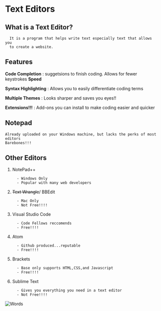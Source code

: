 # Text Editors

## What is a Text Editor?
   
      It is a program that helps write text especially text that allows you
      to create a website.
  
## Features
  
   **Code Completion** : suggetsions to finish coding. Allows for fewer keystrokes **Speed**     
   
   **Syntax Highlighting** : Allows you to easily differentiate coding terms
   
   **Multiple Themes** : Looks sharper and saves you eyes!!
   
   **Extensions!!!** : Add-ons you can install to make coding easier and quicker
                      
## Notepad
      
    Already uploaded on your Windows machine, but lacks the perks of most editors
    Barebones!!!
 
## Other Editors
 
   1. NotePad++
   
            - Windows Only
            - Popular with many web developers
            
   2. ~~Text Wrangle~~/ BBEdit
   
            - Mac Only
            - Not Free!!!!
            
   3. Visual Studio Code
  
            - Code Fellows reccomends
            - Free!!!!
            
   4. Atom
   
            - Github produced...reputable
            - Free!!!!
            
   5. Brackets
   
            - Base only supports HTML,CSS,and Javascript
            - Free!!!!
            
   6. Sublime Text
   
            - Gives you everything you need in a text editor
            - Not Free!!!! 
   

![Words](https://3erc1e4bvanrdzas82cngnw1-wpengine.netdna-ssl.com/wp-content/uploads/2019/08/00-little-known-words-that-will-help-you-win-Scrabble-GettyImages-585792794-770.jpg)

  
